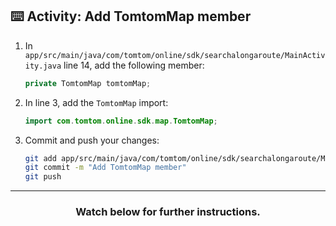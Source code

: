 ## :keyboard: Activity: Add TomtomMap member

1. In `app/src/main/java/com/tomtom/online/sdk/searchalongaroute/MainActivity.java` line 14, add the following member:
    ```java
    private TomtomMap tomtomMap;
    ```
1.  In line 3, add the `TomtomMap` import:
    ```java
    import com.tomtom.online.sdk.map.TomtomMap;
    ```
1. Commit and push your changes:
    ```bash
    git add app/src/main/java/com/tomtom/online/sdk/searchalongaroute/MainActivity.java
    git commit -m "Add TomtomMap member"
    git push
    ```

<hr>
<h3 align="center">Watch below for further instructions.</h3>
